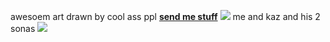 awesoem art drawn by cool ass ppl
[**send me stuff**](https://xalicos.straw.page)
![](https://litter.catbox.moe/lmo0moccej0o2fqx.png) me and kaz and his 2 sonas
![](https://litter.catbox.moe/03yya7mhn8ffsxui.png)
